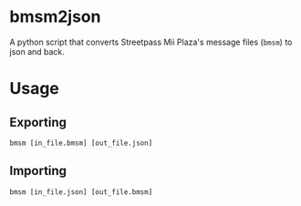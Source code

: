 # bmsm2json
A python script that converts Streetpass Mii Plaza's message files (`bmsm`) to json and back.

# Usage

## Exporting
```
bmsm [in_file.bmsm] [out_file.json]
```

## Importing 
```
bmsm [in_file.json] [out_file.bmsm]
```


